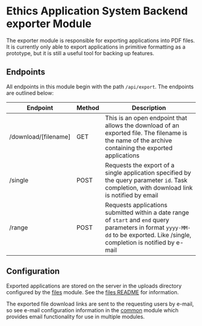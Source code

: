 # Ethics Application System Backend exporter Module
The exporter module is responsible for exporting applications into PDF files. It is currently only able to
export applications in primitive formatting as a prototype, but it is still a useful tool for backing up features.

## Endpoints
All endpoints in this module begin with the path `/api/export`. The endpoints are outlined below:

| Endpoint       | Method | Description                                                                                                                                       |
|----------------|--------|---------------------------------------------------------------------------------------------------------------------------------------------------|
| /download/[filename]     | GET   | This is an open endpoint that allows the download of an exported file. The filename is the name of the archive containing the exported applications                                             |
| /single        | POST    | Requests the export of a single application specified by the query parameter `id`. Task completion, with download link is notified by email |
| /range         | POST    | Requests applications submitted within a date range of `start` and `end` query parameters in format `yyyy-MM-dd` to be exported. Like /single, completion is notified by e-mail |

## Configuration
Exported applications are stored on the server in the uploads directory configured by the [files](../files) module. See
the [files README](../files/README.md) for information.

The exported file download links are sent to the requesting users by e-mail, so see e-mail configuration information in the
[common](../common) module which provides email functionality for use in multiple modules.
